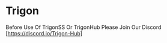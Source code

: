 # Trigon
Before Use Of TrigonSS Or TrigonHub
Please Join Our Discord
[https://discord.io/Trigon-Hub]
